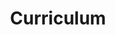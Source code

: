 ---
layout: page
permalink: /https://lulaporto.github.io/assets/pdf/CV_minimalista.pdf
title: Curriculum
number: 4
description: Links to curriculum
nav: true
---